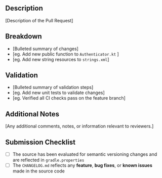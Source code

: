 ## Description

[Description of the Pull Request]

## Breakdown

- [Bulleted summary of changes]
- [eg. Add new public function to `Authenticator.kt` ]
- [eg. Add new string resources to `strings.xml`]

## Validation

- [Bulleted summary of validation steps]
- [eg. Add new unit tests to validate changes]
- [eg. Verified all CI checks pass on the feature branch]

## Additional Notes

[Any additional comments, notes, or information relevant to reviewers.]

## Submission Checklist
 - [ ] The source has been evaluated for semantic versioning changes and are reflected in `gradle.properties`
 - [ ] The `CHANGELOG.md` reflects any **feature**, **bug fixes**, or **known issues** made in the source code
